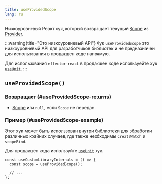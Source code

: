 ```yaml
---
title: useProvidedScope
lang: ru
---
```


Низкоуровневый Реакт хук, который возвращает текущий [Scope](/ru/api/effector/Scope) из [Provider](/ru/api/effector-react/Provider).

:::warning{title="Это низкоуровневый API"}
Хук `useProvidedScope` это низкоуровневый API для разработчиков библиотек и не предназначен для использования в продакшен коде напрямую.

Для использования `effector-react` в продакшен коде используейте хук [`useUnit`](/ru/api/effector-react/useUnit).
:::

## `useProvidedScope()`

### Возвращает (#useProvidedScope-returns)

- [Scope](/ru/api/effector/Scope) или `null`, если `Scope` не передан.

### Пример (#useProvidedScope-example)

Этот хук может быть использован внутри библиотеки для обработки различных крайних случаев, где также необходимы `createWatch` и `scopeBind`.

Для продакшен кода используйте [`useUnit`](/ru/api/effector-react/useUnit) хук.

```tsx
const useCustomLibraryInternals = () => {
  const scope = useProvidedScope();

  // ...
};
```
